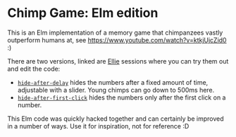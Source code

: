 # Chimp Game: Elm edition

This is an Elm implementation of a memory game that chimpanzees vastly outperform humans at, see https://www.youtube.com/watch?v=ktkjUjcZid0 :)

There are two versions, linked are [Ellie](https://ellie-app.com) sessions where you can try them out and edit the code:

- [`hide-after-delay`](https://ellie-app.com/5S8TfP7TpBna1) hides the numbers after a fixed amount of time, adjustable with a slider. Young chimps can go down to 500ms here.
- [`hide-after-first-click`](https://ellie-app.com/5S8T5xw6vpka1) hides the numbers only after the first click on a number.

This Elm code was quickly hacked together and can certainly be improved in a number of ways. Use it for inspiration, not for reference :D
